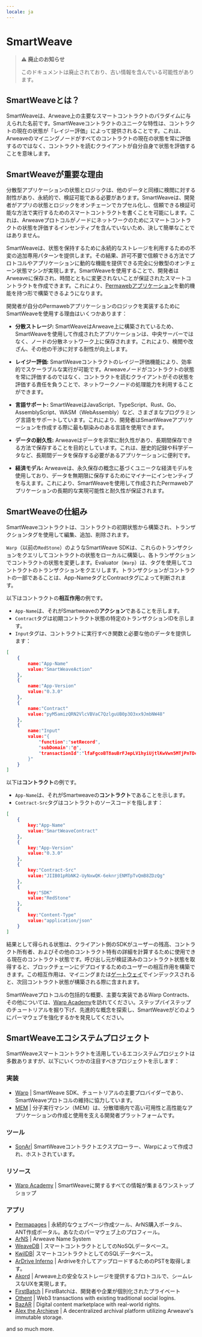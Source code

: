 ```yaml
---
locale: ja
---
```

# SmartWeave

> **⚠️ 廃止のお知らせ**
>
> このドキュメントは廃止されており、古い情報を含んでいる可能性があります。

## SmartWeaveとは？

SmartWeaveは、Arweave上の主要なスマートコントラクトのパラダイムに与えられた名前です。SmartWeaveコントラクトのユニークな特性は、コントラクトの現在の状態が「レイジー評価」によって提供されることです。これは、Arweaveのマイニングノードがすべてのコントラクトの現在の状態を常に評価するのではなく、コントラクトを読むクライアントが自分自身で状態を評価することを意味します。

## SmartWeaveが重要な理由

分散型アプリケーションの状態とロジックは、他のデータと同様に検閲に対する耐性があり、永続的で、検証可能である必要があります。SmartWeaveは、開発者がアプリの状態とロジックをオンチェーンでカプセル化し、信頼できる検証可能な方法で実行するためのスマートコントラクトを書くことを可能にします。これは、Arweaveプロトコルがノードにネットワークのためにスマートコントラクトの状態を評価するインセンティブを含んでいないため、決して簡単なことではありません。

SmartWeaveは、状態を保持するために永続的なストレージを利用するための不変の追加専用パターンを提供します。その結果、許可不要で信頼できる方法でプロトコルやアプリケーションに動的な機能を提供できる完全に分散型のオンチェーン状態マシンが実現します。SmartWeaveを使用することで、開発者はArweaveに保存され、時間とともに変更されないことが保証されたスマートコントラクトを作成できます。これにより、[Permawebアプリケーション](/concepts/permaweb-applications.md)を動的機能を持つ形で構築できるようになります。

開発者が自分のPermawebアプリケーションのロジックを実装するためにSmartWeaveを使用する理由はいくつかあります：

- **分散ストレージ:** SmartWeaveはArweave上に構築されているため、SmartWeaveを使用して作成されたアプリケーションは、中央サーバーではなく、ノードの分散ネットワーク上に保存されます。これにより、検閲や改ざん、その他の干渉に対する耐性が向上します。

- **レイジー評価:** SmartWeaveコントラクトのレイジー評価機能により、効率的でスケーラブルな実行が可能です。Arweaveノードがコントラクトの状態を常に評価するのではなく、コントラクトを読むクライアントがその状態を評価する責任を負うことで、ネットワークノードの処理能力を利用することができます。

- **言語サポート:** SmartWeaveはJavaScript、TypeScript、Rust、Go、AssemblyScript、WASM（WebAssembly）など、さまざまなプログラミング言語をサポートしています。これにより、開発者はSmartWeaveアプリケーションを作成する際に最も馴染みのある言語を使用できます。

- **データの耐久性:** Arweaveはデータを非常に耐久性があり、長期間保存できる方法で保存することを目的としています。これは、歴史的記録や科学データなど、長期間データを保存する必要があるアプリケーションに便利です。

- **経済モデル:** Arweaveは、永久保存の概念に基づくユニークな経済モデルを使用しており、データを無期限に保存するためにマイナーにインセンティブを与えます。これにより、SmartWeaveを使用して作成されたPermawebアプリケーションの長期的な実現可能性と耐久性が保証されます。

## SmartWeaveの仕組み

SmartWeaveコントラクトは、コントラクトの初期状態から構築され、トランザクションタグを使用して編集、追加、削除されます。

`Warp`（以前の`RedStone`）のようなSmartWeave SDKは、これらのトランザクションをクエリしてコントラクトの状態をローカルに構築し、各トランザクションでコントラクトの状態を変更します。Evaluator（`Warp`）は、タグを使用してコントラクトのトランザクションをクエリします。トランザクションがコントラクトの一部であることは、App-NameタグとContractタグによって判断されます。

以下はコントラクトの**相互作用**の例です。
- `App-Name`は、それがSmartweaveの**アクション**であることを示します。
- `Contract`タグは初期コントラクト状態の特定のトランザクションIDを示します。
- `Input`タグは、コントラクトに実行すべき関数と必要な他のデータを提供します：

```json
[
    {
        name:"App-Name"
        value:"SmartWeaveAction"
    },
    {
        name:"App-Version"
        value:"0.3.0"
    },
    {
        name:"Contract"
        value:"pyM5amizQRN2VlcVBVaC7QzlguUB0p3O3xx9JmbNW48"
    },
    {
        name:"Input"
        value:"{
            "function":"setRecord",
            "subDomain":"@",
            "transactionId":"lfaFgcoBT8auBrFJepLV1hyiUjtlKwVwn5MTjPnTDcs"
        }"
    }
]
```
以下は**コントラクト**の例です。
- `App-Name`は、それがSmartweaveの**コントラクト**であることを示します。
- `Contract-Src`タグはコントラクトのソースコードを指します：

```json
[
    {
        key:"App-Name"
        value:"SmartWeaveContract"
    },
    {
        key:"App-Version"
        value:"0.3.0"
    },
    {
        key:"Contract-Src"
        value:"JIIB01pRbNK2-UyNxwQK-6eknrjENMTpTvQmB8ZDzQg"
    },
    {
        key:"SDK"
        value:"RedStone"
    },
    {
        key:"Content-Type"
        value:"application/json"
    }
]
```

結果として得られる状態は、クライアント側のSDKがユーザーの残高、コントラクト所有者、およびその他のコントラクト特有の詳細を計算するために使用できる現在のコントラクト状態です。呼び出し元が検証済みのコントラクト状態を取得すると、ブロックチェーンにデプロイするためのユーザーの相互作用を構築できます。この相互作用は、マイニングまたは[ゲートウェイ](/concepts/gateways.md)でインデックスされると、次回コントラクト状態が構築される際に含まれます。

SmartWeaveプロトコルの包括的な概要、主要な実装であるWarp Contracts、その他については、[Warp Academy](https://academy.warp.cc/)を訪れてください。ステップバイステップのチュートリアルを掘り下げ、先進的な概念を探索し、SmartWeaveがどのようにパーマウェブを強化するかを発見してください。

## SmartWeaveエコシステムプロジェクト

SmartWeaveスマートコントラクトを活用しているエコシステムプロジェクトは多数ありますが、以下にいくつかの注目すべきプロジェクトを示します：

### 実装
- [Warp](https://warp.cc/) | SmartWeave SDK、チュートリアルの主要プロバイダーであり、SmartWeaveプロトコルの維持に協力しています。
- [MEM](https://www.mem.tech/) | 分子実行マシン（MEM）は、分散環境内で高い可用性と高性能なアプリケーションの作成と使用を支える開発者プラットフォームです。

### ツール
- [SonAr](https://sonar.warp.cc/#/app/contracts)| SmartWeaveコントラクトエクスプローラー、Warpによって作成され、ホストされています。

### リソース
- [Warp Academy](https://academy.warp.cc/) | SmartWeaveに関するすべての情報が集まるワンストップショップ

### アプリ
- [Permapages](https://permapages.app/) | 永続的なウェブページ作成ツール、ArNS購入ポータル、ANT作成ポータル。あなたのパーマウェブ上のプロフィール。
- [ArNS](arns.md) | Arweave Name System
- [WeaveDB](https://weavedb.dev/) | スマートコントラクトとしてのNoSQLデータベース。
- [KwilDB](https://docs.kwil.com/)| スマートコントラクトとしてのSQLデータベース。
- [ArDrive Inferno](https://ardrive.io/inferno/) | Ardriveを介してアップロードするためのPSTを取得します。
- [Akord](https://akord.com/) | Arweave上の安全なストレージを提供するプロトコルで、シームレスなUXを実現します。
- [FirstBatch](https://www.firstbatch.xyz/) | FirstBatchは、開発者や企業が個別化されたプライベート
- [Othent](https://othent.io/) | Web3 transactions with existing traditional social logins.
- [BazAR](https://bazar.arweave.dev/) | Digital content marketplace with real-world rights.
- [Alex the Archieve](https://alex.arweave.dev/) | A decentralized archival platform utilizing Arweave's immutable storage.

and so much more.
